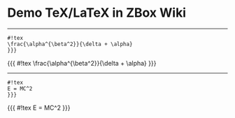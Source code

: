 # Demo TeX/LaTeX in ZBox Wiki

----


```{{{
#!tex
\frac{\alpha^{\beta^2}}{\delta + \alpha}
}}}
```

{{{
#!tex
\frac{\alpha^{\beta^2}}{\delta + \alpha}
}}}

----

```{{{
#!tex
E = MC^2
}}}
```

{{{
#!tex
E = MC^2
}}}